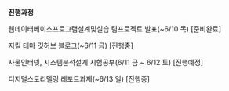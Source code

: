 ---
---

**진행과정**


웹데이터베이스프로그램설계및실습 팀프로젝트 발표(~6/10 목) [준비완료]

지킬 테마 깃허브 블로그(~6/11 금) [진행중]

사물인터넷, 시스템분석설계 시험공부(6/11 금 ~ 6/12 토) [진행예정]

디지털스토리텔링 레포트과제(~6/13 일) [진행중]

